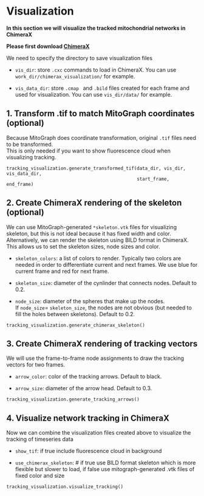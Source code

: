 # Visualization
**In this section we will visualize the tracked mitochondrial networks in ChimeraX**

**Please first download [ChimeraX](https://www.cgl.ucsf.edu/chimerax/)**

We need to specify the directory to save visualization files

- `vis_dir`: store `.cxc` commands to load in ChimeraX. You can use `work_dir/chimerax_visualization/` for example.

- `vis_data_dir`: store `.cmap ` and `.bild` files created for each frame and used for visualization. You can use `vis_dir/data/` for example.

## 1. Transform .tif to match MitoGraph coordinates (optional)
Because MitoGraph does coordinate transformation, original `.tif` files need to be transformed.  
This is only needed if you want to show fluorescence cloud when visualizing tracking.
```
tracking_visualization.generate_transformed_tif(data_dir, vis_dir, vis_data_dir,
                                                start_frame, end_frame)
```

## 2. Create ChimeraX rendering of the skeleton (optional)
We can use MitoGraph-generated `*skeleton.vtk` files for visualizing skeleton, but this is not ideal because it has fixed width and color.  
Alternatively, we can render the skeleton using BILD format in ChimeraX. This allows us to set the skeleton sizes, node sizes and color.

- `skeleton_colors`: a list of colors to render. Typically two colors are needed in order to differentiate current and next frames. We use blue for current frame and red for next frame.

- `skeleton_size`: diameter of the cynlinder that connects nodes. Default to 0.2.

- `node_size`: diameter of the spheres that make up the nodes.  
If `node_size`= `skeleton_size`, the nodes are not obvious (but needed to fill the holes between skeletons). Default to 0.2.
```
tracking_visualization.generate_chimerax_skeleton()
```

## 3. Create ChimeraX rendering of tracking vectors
We will use the frame-to-frame node assignments to draw the tracking vectors for two frames.

- `arrow_color`: color of the tracking arrows. Default to black.

- `arrow_size`: diameter of the arrow head. Default to 0.3.
```
tracking_visualization.generate_tracking_arrows()
```

## 4. Visualize network tracking in ChimeraX
Now we can combine the visualization files created above to visualize the tracking of timeseries data

- `show_tif`: if true include fluorescence cloud in background

- `use_chimerax_skeleton`: # if true use BILD format skeleton which is more flexible but slower to load, if false use mitograph-generated .vtk files of fixed color and size
```
tracking_visualization.visualize_tracking()
```
